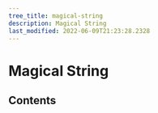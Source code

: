 ```yaml
---
tree_title: magical-string
description: Magical String
last_modified: 2022-06-09T21:23:28.2328
---
```


# Magical String

## Contents
